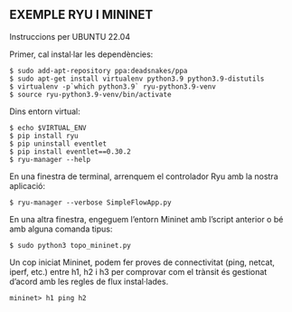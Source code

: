## EXEMPLE RYU I MININET ##
Instruccions per UBUNTU 22.04

Primer, cal instal·lar les dependències:  
```console
$ sudo add-apt-repository ppa:deadsnakes/ppa
$ sudo apt-get install virtualenv python3.9 python3.9-distutils
$ virtualenv -p`which python3.9` ryu-python3.9-venv
$ source ryu-python3.9-venv/bin/activate
```

Dins entorn virtual:
```console
$ echo $VIRTUAL_ENV 
$ pip install ryu
$ pip uninstall eventlet
$ pip install eventlet==0.30.2
$ ryu-manager --help
```

En una finestra de terminal, arrenquem el controlador Ryu amb la nostra aplicació: 
```console
$ ryu-manager --verbose SimpleFlowApp.py
```

En una altra finestra, engeguem l’entorn Mininet amb l’script anterior o bé amb alguna comanda tipus:  
```console
$ sudo python3 topo_mininet.py
```

Un cop iniciat Mininet, podem fer proves de connectivitat (ping, netcat, iperf, etc.) entre h1, h2 i h3 per comprovar com el trànsit és gestionat d’acord amb les regles de flux instal·lades.

```console
mininet> h1 ping h2
```


